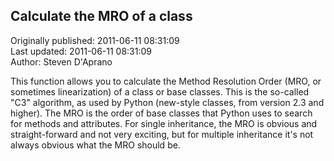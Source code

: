 ## Calculate the MRO of a class  
Originally published: 2011-06-11 08:31:09  
Last updated: 2011-06-11 08:31:09  
Author: Steven D'Aprano  
  
This function allows you to calculate the Method Resolution Order (MRO, or sometimes linearization) of a class or base classes. This is the so-called "C3" algorithm, as used by Python (new-style classes, from version 2.3 and higher). The MRO is the order of base classes that Python uses to search for methods and attributes. For single inheritance, the MRO is obvious and straight-forward and not very exciting, but for multiple inheritance it's not always obvious what the MRO should be.


